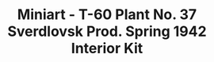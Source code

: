 ---
layout: product
title: "Miniart - T-60 Plant No. 37 Sverdlovsk Prod. Spring 1942 Interior Kit"
price: "4600" 
desc: "N/A"
img_path: "/assets/img/MI35260.jpg"
brand: "N/A"
available: false
special_offer: false
new: false
soon: false
cat: "010000"
subcat: "010100"
subsubcat: "0N/A"
sifra: "MI35260"
popular: false
---